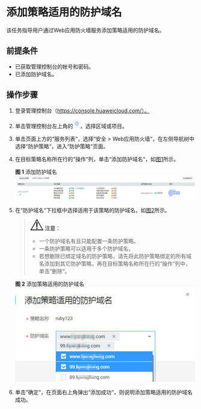 # 添加策略适用的防护域名<a name="waf_01_0075"></a>

该任务指导用户通过Web应用防火墙服务添加策略适用的防护域名。

## 前提条件<a name="section19405123413428"></a>

-   已获取管理控制台的帐号和密码。
-   已添加防护域名。

## 操作步骤<a name="section109781412104317"></a>

1.  登录管理控制台（https://console.huaweicloud.com/）。
2.  单击管理控制台左上角的![](figures/选择区域图标.jpg)，选择区域或项目。
3.  单击页面上方的“服务列表“，选择“安全  \>  Web应用防火墙“，在左侧导航树中选择“防护策略“，进入“防护策略“页面。
4.  在目标策略名称所在行的“操作“列，单击“添加防护域名“，如[图1](#fig169858225460)所示。

    **图 1**  添加防护域名<a name="fig169858225460"></a>  
    ![](figures/添加防护域名-26.jpg "添加防护域名-26")

5.  在“防护域名“下拉框中选择适用于该策略的防护域名，如[图2](#fig8829399338)所示。

    >![](public_sys-resources/icon-notice.gif) **注意：**   
    >-   一个防护域名有且只能配置一条防护策略。  
    >-   一条防护策略可以适用于多个防护域名。  
    >-   若想删除已绑定域名的防护策略，请先将此防护策略绑定的所有域名添加到其它防护策略，再在目标策略名称所在行的“操作“列中，单击“删除“。  

    **图 2**  添加策略适用的防护域名<a name="fig8829399338"></a>  
    ![](figures/添加策略适用的防护域名.jpg "添加策略适用的防护域名")

6.  单击“确定“，在页面右上角弹出“添加成功“，则说明添加策略适用的防护域名成功。

